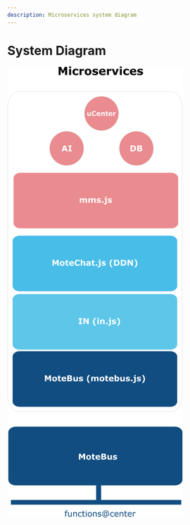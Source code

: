 ```yaml
---
description: Microservices system diagram
---
```


# System Diagram

![](../.gitbook/assets/mms_system_diagram%20%282%29.png)



